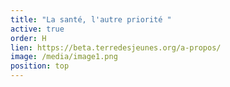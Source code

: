 ```yaml
---
title: "La santé, l'autre priorité "
active: true
order: H
lien: https://beta.terredesjeunes.org/a-propos/
image: /media/image1.png
position: top
---
```

